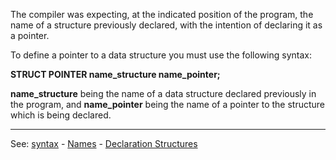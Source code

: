 The compiler was expecting, at the indicated position of the program, the name
of a structure previously declared, with the intention of declaring it as a pointer.

To define a pointer to a data structure you must use the following syntax:

**STRUCT POINTER name_structure name_pointer;**

**name_structure** being the name of a data structure declared
previously in the program, and **name_pointer** being the name of a pointer
to the structure which is being declared.

---------------------------------------
See: [syntax](syntax_of_a_programdot.md) - [Names](definition_of_a_namedot.md) - [Declaration Structures](declaration_of_a_structuredot.md)

